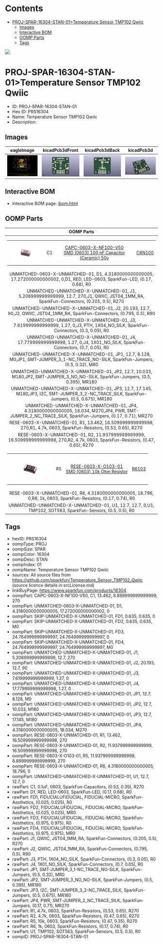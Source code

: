 



Contents
========

* [PROJ-SPAR-16304-STAN-01>Temperature Sensor TMP102 Qwiic](#proj-spar-16304-stan-01temperature-sensor-tmp102-qwiic)
	* [Images](#images)
	* [Interactive BOM](#interactive-bom)
	* [OOMP Parts](#oomp-parts)
	* [Tags](#tags)
  
![][im]
# PROJ-SPAR-16304-STAN-01>Temperature Sensor TMP102 Qwiic

- ID: PROJ-SPAR-16304-STAN-01
- Hex ID: PRS16304
- Name: Temperature Sensor TMP102 Qwiic
- Description: 

## Images
  
  

|eagleImage|kicadPcb3dFront|kicadPcb3dBack|kicadPcb3d|
| :---: | :---: | :---: | :---: |
|[![eagleImage](eagleImage_140.png)](eagleImage_600.png)|[![kicadPcb3dFront](kicadPcb3dFront_140.png)](kicadPcb3dFront_600.png)|[![kicadPcb3dBack](kicadPcb3dBack_140.png)](kicadPcb3dBack_600.png)|[![kicadPcb3d](kicadPcb3d_140.png)](kicadPcb3d_600.png)|

## Interactive BOM

- Interactive BOM page: [ibom.html](kicad/bom/ibom.html)

## OOMP Parts
  

|OOMP Parts|
| :---: |
|<table><tr><td>![CAPC-0603-X-NF100-V50](https://raw.githubusercontent.com/oomlout/oomlout_OOMP_parts/main/CAPC-0603-X-NF100-V50/image_140.jpg)</td><td> C1</td><td>[CAPC-0603-X-NF100-V50<br>SMD (0603) 100 nF Capacitor (Ceramic) 50v](https://github.com/oomlout/oomlout_OOMP_parts/tree/main/CAPC-0603-X-NF100-V50/)</td><td>[C6N100](https://github.com/oomlout/oomlout_OOMP_parts/tree/main/CAPC-0603-X-NF100-V50/)</td></tr></table>|
|UNMATCHED-0603-X-UNMATCHED-01, D1, 4.3180000000000005, 17.272000000000002, 0,D1, RED, LED-0603, SparkFun-LED, (0.17, 0.68), R0|
|UNMATCHED-UNMATCHED-X-UNMATCHED-01, J1, 5.206999999999999, 12.7, 270,J1, QWIIC, JST04_1MM_RA, SparkFun-Connectors, (0.205, 0.5), R270|
|UNMATCHED-UNMATCHED-X-UNMATCHED-01, J2, 20.193, 12.7, 90,J2, QWIIC, JST04_1MM_RA, SparkFun-Connectors, (0.795, 0.5), R90|
|UNMATCHED-UNMATCHED-X-UNMATCHED-01, J3, 7.619999999999999, 1.27, 0,J3, PTH, 1X04_NO_SILK, SparkFun-Connectors, (0.3, 0.05), R0|
|UNMATCHED-UNMATCHED-X-UNMATCHED-01, J4, 17.779999999999998, 1.27, 0,J4, 1X01_NO_SILK, SparkFun-Connectors, (0.7, 0.05), R0|
|UNMATCHED-UNMATCHED-X-UNMATCHED-01, JP1, 12.7, 8.128, M0,JP1, SMT-JUMPER_3_1-NC_TRACE_NO-SILK, SparkFun-Jumpers, (0.5, 0.32), MR0|
|UNMATCHED-UNMATCHED-X-UNMATCHED-01, JP2, 12.7, 10.033, M180,JP2, SMT-JUMPER_3_NO_NO-SILK, SparkFun-Jumpers, (0.5, 0.395), MR180|
|UNMATCHED-UNMATCHED-X-UNMATCHED-01, JP3, 12.7, 17.145, M180,JP3, I2C, SMT-JUMPER_3_2-NC_TRACE_SILK, SparkFun-Jumpers, (0.5, 0.675), MR180|
|UNMATCHED-UNMATCHED-X-UNMATCHED-01, JP4, 4.3180000000000005, 18.034, M270,JP4, PWR, SMT-JUMPER_2_NC_TRACE_SILK, SparkFun-Jumpers, (0.17, 0.71), MR270|
|RESE-0603-X-UNMATCHED-01, R1, 13.462, 16.509999999999998, 270,R1, 4.7k, 0603, SparkFun-Resistors, (0.53, 0.65), R270|
|RESE-0603-X-UNMATCHED-01, R2, 11.937999999999999, 16.509999999999998, 270,R2, 4.7k, 0603, SparkFun-Resistors, (0.47, 0.65), R270|
|<table><tr><td>![RESE-0603-X-O103-01](https://raw.githubusercontent.com/oomlout/oomlout_OOMP_parts/main/RESE-0603-X-O103-01/image_140.jpg)</td><td> R5</td><td>[RESE-0603-X-O103-01<br>SMD (0603) 10k Ohm Resistor](https://github.com/oomlout/oomlout_OOMP_parts/tree/main/RESE-0603-X-O103-01/)</td><td>[R6103](https://github.com/oomlout/oomlout_OOMP_parts/tree/main/RESE-0603-X-O103-01/)</td></tr></table>|
|RESE-0603-X-UNMATCHED-01, R6, 4.3180000000000005, 18.796, 0,R6, 1k, 0603, SparkFun-Resistors, (0.17, 0.74), R0|
|UNMATCHED-UNMATCHED-X-UNMATCHED-01, U1, 12.7, 12.7, 0,U1, TMP102, SOT563, SparkFun-Sensors, (0.5, 0.5), R0|

## Tags

- hexID: PRS16304
- oompType: PROJ
- oompSize: SPAR
- oompColor: 16304
- oompDesc: STAN
- oompIndex: 01
- oompName: Temperature Sensor TMP102 Qwiic
- sources: All source files from https://github.com/sparkfun/Temperature_Sensor_TMP102_Qwiic (source licence details in srcLicense.md)
- linkBuyPage: https://www.sparkfun.com/products/16304
- oompPart: CAPC-0603-X-NF100-V50, C1, 13.462, 8.889999999999999, 270
- oompPart: UNMATCHED-0603-X-UNMATCHED-01, D1, 4.3180000000000005, 17.272000000000002, 0
- oompPart: SKIP-UNMATCHED-X-UNMATCHED-01, FD1, 0.635, 0.635, 0
- oompPart: SKIP-UNMATCHED-X-UNMATCHED-01, FD2, 0.635, 0.635, M0
- oompPart: SKIP-UNMATCHED-X-UNMATCHED-01, FD3, 24.764999999999997, 24.764999999999997, 0
- oompPart: SKIP-UNMATCHED-X-UNMATCHED-01, FD4, 24.764999999999997, 24.764999999999997, M0
- oompPart: UNMATCHED-UNMATCHED-X-UNMATCHED-01, J1, 5.206999999999999, 12.7, 270
- oompPart: UNMATCHED-UNMATCHED-X-UNMATCHED-01, J2, 20.193, 12.7, 90
- oompPart: UNMATCHED-UNMATCHED-X-UNMATCHED-01, J3, 7.619999999999999, 1.27, 0
- oompPart: UNMATCHED-UNMATCHED-X-UNMATCHED-01, J4, 17.779999999999998, 1.27, 0
- oompPart: UNMATCHED-UNMATCHED-X-UNMATCHED-01, JP1, 12.7, 8.128, M0
- oompPart: UNMATCHED-UNMATCHED-X-UNMATCHED-01, JP2, 12.7, 10.033, M180
- oompPart: UNMATCHED-UNMATCHED-X-UNMATCHED-01, JP3, 12.7, 17.145, M180
- oompPart: UNMATCHED-UNMATCHED-X-UNMATCHED-01, JP4, 4.3180000000000005, 18.034, M270
- oompPart: RESE-0603-X-UNMATCHED-01, R1, 13.462, 16.509999999999998, 270
- oompPart: RESE-0603-X-UNMATCHED-01, R2, 11.937999999999999, 16.509999999999998, 270
- oompPart: RESE-0603-X-O103-01, R5, 11.937999999999999, 8.889999999999999, 270
- oompPart: RESE-0603-X-UNMATCHED-01, R6, 4.3180000000000005, 18.796, 0
- oompPart: UNMATCHED-UNMATCHED-X-UNMATCHED-01, U1, 12.7, 12.7, 0
- rawPart: C1, 0.1uF, 0603, SparkFun-Capacitors, (0.53, 0.35), R270
- rawPart: D1, RED, LED-0603, SparkFun-LED, (0.17, 0.68), R0
- rawPart: FD1, FIDUCIALUFIDUCIAL, FIDUCIAL-MICRO, SparkFun-Aesthetics, (0.025, 0.025), R0
- rawPart: FD2, FIDUCIALUFIDUCIAL, FIDUCIAL-MICRO, SparkFun-Aesthetics, (0.025, 0.025), MR0
- rawPart: FD3, FIDUCIALUFIDUCIAL, FIDUCIAL-MICRO, SparkFun-Aesthetics, (0.975, 0.975), R0
- rawPart: FD4, FIDUCIALUFIDUCIAL, FIDUCIAL-MICRO, SparkFun-Aesthetics, (0.975, 0.975), MR0
- rawPart: J1, QWIIC, JST04_1MM_RA, SparkFun-Connectors, (0.205, 0.5), R270
- rawPart: J2, QWIIC, JST04_1MM_RA, SparkFun-Connectors, (0.795, 0.5), R90
- rawPart: J3, PTH, 1X04_NO_SILK, SparkFun-Connectors, (0.3, 0.05), R0
- rawPart: J4, 1X01_NO_SILK, SparkFun-Connectors, (0.7, 0.05), R0
- rawPart: JP1, SMT-JUMPER_3_1-NC_TRACE_NO-SILK, SparkFun-Jumpers, (0.5, 0.32), MR0
- rawPart: JP2, SMT-JUMPER_3_NO_NO-SILK, SparkFun-Jumpers, (0.5, 0.395), MR180
- rawPart: JP3, I2C, SMT-JUMPER_3_2-NC_TRACE_SILK, SparkFun-Jumpers, (0.5, 0.675), MR180
- rawPart: JP4, PWR, SMT-JUMPER_2_NC_TRACE_SILK, SparkFun-Jumpers, (0.17, 0.71), MR270
- rawPart: R1, 4.7k, 0603, SparkFun-Resistors, (0.53, 0.65), R270
- rawPart: R2, 4.7k, 0603, SparkFun-Resistors, (0.47, 0.65), R270
- rawPart: R5, 10k, 0603, SparkFun-Resistors, (0.47, 0.35), R270
- rawPart: R6, 1k, 0603, SparkFun-Resistors, (0.17, 0.74), R0
- rawPart: U1, TMP102, SOT563, SparkFun-Sensors, (0.5, 0.5), R0
- oompID: PROJ-SPAR-16304-STAN-01



[im]: kicadPcb3d_450.png
